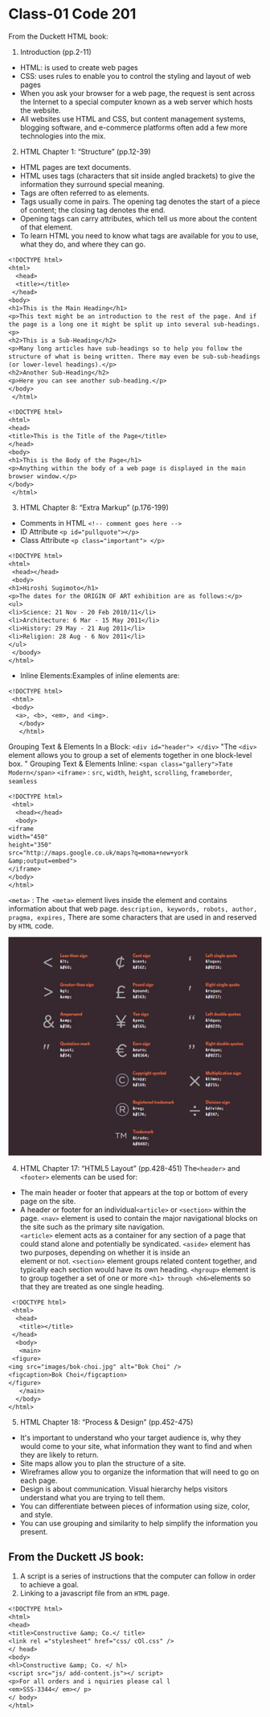 # Class-01 Code 201
From the Duckett HTML book:


 1. Introduction (pp.2-11)
+ HTML: is used to create web pages
+ CSS: uses rules to enable you to control the styling and layout of web pages
+ When you ask your browser for a web page, the request is sent across the Internet to a special computer known as a web server which hosts the website.
+ All websites use HTML and CSS, but content management systems, blogging software, and e-commerce platforms often add a few more technologies into the mix.

 2. HTML Chapter 1: “Structure” (pp.12-39)
+ HTML pages are text documents.
+ HTML uses tags (characters that sit inside angled brackets) to give the information they surround special meaning.
+ Tags are often referred to as elements.
+ Tags usually come in pairs. The opening tag denotes the start of a piece of content; the closing tag denotes the end.
+ Opening tags can carry attributes, which tell us more about the content of that element.
+ To learn HTML you need to know what tags are available for you to use, what they do, and where they can go.


```
<!DOCTYPE html>
<html>
  <head>
  <title></title>
 </head>
<body>
<h1>This is the Main Heading</h1>
<p>This text might be an introduction to the rest of the page. And if the page is a long one it might be split up into several sub-headings.<p>
<h2>This is a Sub-Heading</h2>
<p>Many long articles have sub-headings so to help you follow the structure of what is being written. There may even be sub-sub-headings (or lower-level headings).</p>
<h2>Another Sub-Heading</h2>
<p>Here you can see another sub-heading.</p>
</body>
 </html>
```


```
<!DOCTYPE html>
<html>
<head>
<title>This is the Title of the Page</title>
</head>
<body>
<h1>This is the Body of the Page</h1>
<p>Anything within the body of a web page is displayed in the main browser window.</p>
</body>
 </html>
```
3. HTML Chapter 8: “Extra Markup” (p.176-199) 
* Comments in HTML ```<!-- comment goes here --> ```
* ID Attribute ``` <p id="pullquote"></p> ```
* Class Attribute ``` <p class="important"> </p> ```

```
<!DOCTYPE html>
<html>
 <head></head>
 <body>
<h1>Hiroshi Sugimoto</h1>
<p>The dates for the ORIGIN OF ART exhibition are as follows:</p>
<ul>
<li>Science: 21 Nov - 20 Feb 2010/11</li>
<li>Architecture: 6 Mar - 15 May 2011</li>
<li>History: 29 May - 21 Aug 2011</li>
<li>Religion: 28 Aug - 6 Nov 2011</li>
</ul>
 </boody>
</html>
```

+ Inline Elements:Examples of inline elements are:

```
<!DOCTYPE html>
 <html>
 <body>
  <a>, <b>, <em>, and <img>.
   </body>
   </html>
```
   
Grouping Text & Elements In a Block: `<div id="header"> </div>` 
"The `<div> `element allows you to group a set of elements together in one block-level box. "
 Grouping Text & Elements Inline: `<span class="gallery">Tate Modern</span>`
`<iframe>` : `src`, `width`, `height`, `scrolling`, `frameborder`, `seamless`

```
<!DOCTYPE html>
 <html>
  <head></head>
  <body>
<iframe
width="450"
height="350"
src="http://maps.google.co.uk/maps?q=moma+new+york
&amp;output=embed">
</iframe>
</body>
</html>
```

`<meta>` : The` <meta>` element lives inside the <head> element and contains information about that web page.
` description, keywords, robots, author, pragma, expires, `
 There are some characters that are used in and reserved by `HTML` code.
 
 
 ![Characters](/code201/characters.JPG)



 4. HTML Chapter 17: “HTML5 Layout” (pp.428-451)
The`<header>` and `<footer>` elements can be used for:
  - The main header or footer that appears at the top or bottom of every page on the site.
  - A header or footer for an individual`<article>` or `<section>` within the page.
`<nav>` element is used to contain the major navigational blocks on the site such as the primary site navigation.  
 `<article>` element acts as a container for any section of a page that could stand alone and potentially be syndicated.
 `<aside>` element has two purposes, depending on whether it is inside an <article> element or not.
  `<section>` element groups related content together, and typically each section would have its own heading.
  `<hgroup>` element is to group together a set of one or more `<h1> through <h6>`elements so that they are treated as one single heading.

```
 <!DOCTYPE html>
 <html>
  <head>
   <title></title>
 </head>
  <body>
   <main>
 <figure>
<img src="images/bok-choi.jpg" alt="Bok Choi" />
<figcaption>Bok Choi</figcaption>
</figure>
   </main>
  </body>
</html>
```

 5. HTML Chapter 18: “Process & Design” (pp.452-475)
+ It's important to understand who your target audience is, why they would come to your site, what information they want to find and when they are likely to return.
+  Site maps allow you to plan the structure of a site.
+ Wireframes allow you to organize the information that will need to go on each page.
+ Design is about communication. Visual hierarchy helps visitors understand what you are trying to tell them.
+ You can differentiate between pieces of information using size, color, and style.
+ You can use grouping and similarity to help simplify the information you present.

## From the Duckett JS book:
1. A script is a series of instructions that the computer can follow in order to achieve a goal.
2. Linking to a javascript file from an `HTML` page.
```
<!DOCTYPE html>
<html>
<head>
<title>Constructive &amp; Co.</ title>
<link rel ="stylesheet" href="css/ cOl.css" />
</ head>
<body>
<hl>Constructive &amp; Co. </ hl>
<script src="js/ add-content.js"></ script>
<p>For all orders and i nquiries please cal l
<em>SSS-3344</ em></ p>
</ body>
</html>
```
